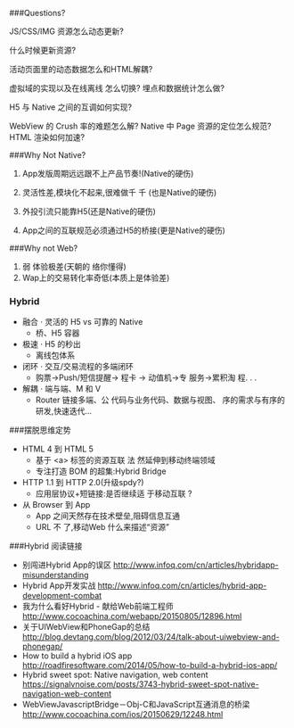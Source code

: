 

###Questions?
JS/CSS/IMG 资源怎么动态更新? 
什么时候更新资源?
活动页面里的动态数据怎么和HTML解耦?
  
虚拟域的实现以及在线离线  怎么切换? 埋点和数据统计怎么做?
H5 与 Native 之间的互调如何实现?
WebView 的 Crush 率的难题怎么解? Native 中 Page 资源的定位怎么规范? HTML 渲染如何加速?
###Why Not Native?
1. App发版周期远远跟不上产品节奏!(Native的硬伤)2. 灵活性差,模块化不起来,很难做千 千 (也是Native的硬伤)
3. 外投引流只能靠H5(还是Native的硬伤)
4. App之间的互联规范必须通过H5的桥接(更是Native的硬伤)
###Why not Web?
1. 弱 体验极差(天朝的 络你懂得)2. Wap上的交易转化率奇低(本质上是体验差)
### Hybrid
* 融合 · 灵活的 H5 vs 可靠的 Native 	* 桥、H5 容器* 极速 · H5 的秒出  
	* 离线包体系* 闭环 · 交互/交易流程的多端闭环  
	* 购票→Push/短信提醒→ 程卡 → 动值机→专 服务→累积淘 程. . .* 解耦 · 端与端、M 和 V 	* Router 链接多端、公 代码与业务代码、数据与视图、 序的需求与有序的研发,快速迭代...###摆脱思维定势 
* HTML 4 到 HTML 5	* 基于 \<a> 标签的资源互联 法 然延伸到移动终端领域 
	* 专注打造 BOM 的超集:Hybrid Bridge* HTTP 1.1 到 HTTP 2.0(升级spdy?)	* 应用层协议+短链接:是否继续适 于移动互联 ?* 从 Browser 到 App	* App 之间天然存在技术壁垒,阻碍信息互通
	* URL 不 了,移动Web  什么来描述“资源”###Hybrid 阅读链接
* 别闯进Hybrid App的误区 <http://www.infoq.com/cn/articles/hybridapp-misunderstanding>
* Hybrid App开发实战 <http://www.infoq.com/cn/articles/hybrid-app-development-combat>
* 我为什么看好Hybrid - 献给Web前端工程师 <http://www.cocoachina.com/webapp/20150805/12896.html>
* 关于UIWebView和PhoneGap的总结<http://blog.devtang.com/blog/2012/03/24/talk-about-uiwebview-and-phonegap/>
* How to build a hybrid iOS app <http://roadfiresoftware.com/2014/05/how-to-build-a-hybrid-ios-app/>
* Hybrid sweet spot: Native navigation, web content <https://signalvnoise.com/posts/3743-hybrid-sweet-spot-native-navigation-web-content>
* WebViewJavascriptBridge－Obj-C和JavaScript互通消息的桥梁 <http://www.cocoachina.com/ios/20150629/12248.html>
